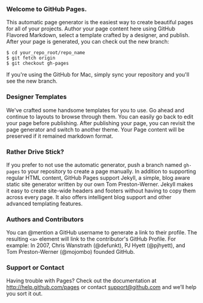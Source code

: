 ---
---
### Welcome to GitHub Pages.
This automatic page generator is the easiest way to create beautiful pages for all of your projects. 
Author your page content here using GitHub Flavored Markdown, select a template crafted by a designer, and publish. 
After your page is generated, you can check out the new branch:

```
$ cd your_repo_root/repo_name
$ git fetch origin
$ git checkout gh-pages
```

If you're using the GitHub for Mac, simply sync your repository and you'll see the new branch.

### Designer Templates
We've crafted some handsome templates for you to use. Go ahead and continue to layouts to browse through them. You can easily go back
to edit your page before publishing. After publishing your page, you can revisit the page generator and switch
to another theme. Your Page content will be preserved if it remained markdown format.

### Rather Drive Stick?
If you prefer to not use the automatic generator, push a branch named `gh-pages` to your repository to create a page manually. 
In addition to supporting regular HTML content, GitHub Pages support Jekyll, a simple, blog aware static site generator written
by our own Tom Preston-Werner. Jekyll makes it easy to create site-wide headers and footers without having to copy them across every
page. It also offers intelligent blog support and other advanced templating features.

### Authors and Contributors
You can @mention a GitHub username to generate a link to their profile. The resulting `<a>` element will link to the contributor's
GitHub Profile. For example: In 2007, Chris Wanstrath (@defunkt), PJ Hyett (@pjhyett), and Tom Preston-Werner (@mojombo) founded 
GitHub.

### Support or Contact
Having trouble with Pages? Check out the documentation at http://help.github.com/pages or contact support@github.com and we’ll help
you sort it out.
